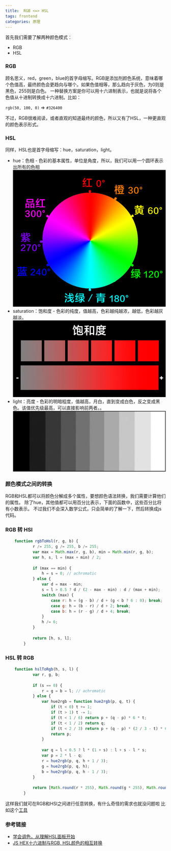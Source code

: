 ```yaml
---
title:  RGB <=> HSL
tags: frontend
categories: 原理
---
```


首先我们需要了解两种颜色模式：
- RGB
- HSL

### RGB
顾名思义，red，green，blue的首字母缩写。RGB是添加剂颜色系统，意味着哪个色值高，最终颜色会更趋向与哪个。如果色值相等，那么趋向于灰色，为0则是黑色，255则是白色。
一种替换方案是你可以用十六进制表示，也就是说将各个色值从十进制转换成十六进制。比如：

`rgb(50, 100, 0)` => `#326400`

不过，RGB很难阅读，或者直观的知道最终的颜色，所以又有了HSL，一种更直观的颜色表示形式。

### HSL
同样，HSL也是首字母缩写：hue，saturation，light。
- hue：色相 - 色彩的基本属性，单位是角度，所以，我们可以用一个圆环表示出所有的色相
![12](https://raw.githubusercontent.com/FoxDaxian/FoxDaxian.github.io/master/assets/10_about_color_mode/hue.jpg)
- saturation：饱和度 - 色彩的纯度，值越高，色彩越纯越浓，越低，色彩越灰越淡。
![12](https://raw.githubusercontent.com/FoxDaxian/FoxDaxian.github.io/master/assets/10_about_color_mode/saturation.jpg)
- light：亮度 - 色彩的明暗程度，值越高，月白，直到变成白色，反之变成黑色。该值优先级最高，可以直接影响前两者。。
![12](https://raw.githubusercontent.com/FoxDaxian/FoxDaxian.github.io/master/assets/10_about_color_mode/light.jpg)


### 颜色模式之间的转换
RGB和HSL都可以将颜色分解成多个属性，要想颜色语法转换，我们需要计算他们的属性。
除了hue，其他值都可以用百分比表示，下面的函数中，这些百分比将有小数表示。
不过我们不会深入数学公式，只会简单的了解一下，然后转换成js代码。

### RGB 转 HSl
```javascript
    function rgbToHsl(r, g, b) {
            r /= 255, g /= 255, b /= 255;
            var max = Math.max(r, g, b), min = Math.min(r, g, b);
            var h, s, l = (max + min) / 2;

            if (max == min) {
                h = s = 0; // achromatic
            } else {
                var d = max - min;
                s = l > 0.5 ? d / (2 - max - min) : d / (max + min);
                switch (max) {
                    case r: h = (g - b) / d + (g < b ? 6 : 0); break;
                    case g: h = (b - r) / d + 2; break;
                    case b: h = (r - g) / d + 4; break;
                }
                h /= 6;
            }

            return [h, s, l];
        }
```

### HSL 转 RGB

```javascript
    function hslToRgb(h, s, l) {
            var r, g, b;

            if (s == 0) {
                r = g = b = l; // achromatic
            } else {
                var hue2rgb = function hue2rgb(p, q, t) {
                    if (t < 0) t += 1;
                    if (t > 1) t -= 1;
                    if (t < 1 / 6) return p + (q - p) * 6 * t;
                    if (t < 1 / 2) return q;
                    if (t < 2 / 3) return p + (q - p) * (2 / 3 - t) * 6;
                    return p;
                }

                var q = l < 0.5 ? l * (1 + s) : l + s - l * s;
                var p = 2 * l - q;
                r = hue2rgb(p, q, h + 1 / 3);
                g = hue2rgb(p, q, h);
                b = hue2rgb(p, q, h - 1 / 3);
            }

            return [Math.round(r * 255), Math.round(g * 255), Math.round(b * 255)];
        }
```

这样我们就可在RGB和HSl之间进行任意转换，有什么奇怪的需求也就没问题啦
比如这个[工具](https://codepen.io/AdamGiese/full/989988044f3b8cf6403e3c60f56dd612)


### 参考链接
- [学会调色，从理解HSL面板开始](https://zhuanlan.zhihu.com/p/25576030)
- [JS HEX十六进制与RGB, HSL颜色的相互转换](https://www.zhangxinxu.com/wordpress/2010/03/javascript-hex-rgb-hsl-color-convert/)
